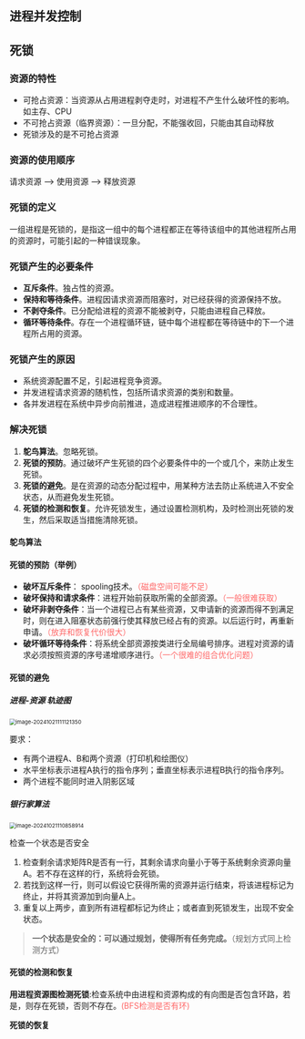## 进程并发控制









## 死锁

### 资源的特性

- 可抢占资源：当资源从占用进程剥夺走时，对进程不产生什么破坏性的影响。如主存、CPU
- 不可抢占资源（临界资源）：一旦分配，不能强收回，只能由其自动释放
- 死锁涉及的是不可抢占资源



### 资源的使用顺序

请求资源 --> 使用资源 --> 释放资源



### 死锁的定义

一组进程是死锁的，是指这一组中的每个进程都正在等待该组中的其他进程所占用的资源时，可能引起的一种错误现象。



### 死锁产生的必要条件

- **互斥条件**。独占性的资源。
- **保持和等待条件**。进程因请求资源而阻塞时，对已经获得的资源保持不放。
- **不剥夺条件**。已分配给进程的资源不能被剥夺，只能由进程自己释放。
- **循环等待条件**。存在一个进程循环链，链中每个进程都在等待链中的下一个进程所占用的资源。



### 死锁产生的原因

- 系统资源配置不足，引起进程竞争资源。
- 并发进程请求资源的随机性，包括所请求资源的类别和数量。
- 各并发进程在系统中异步向前推进，造成进程推进顺序的不合理性。





### 解决死锁

1. **鸵鸟算法**。忽略死锁。
2. **死锁的预防**。通过破坏产生死锁的四个必要条件中的一个或几个，来防止发生死锁。
3. **死锁的避免**。是在资源的动态分配过程中，用某种方法去防止系统进入不安全状态，从而避免发生死锁。
4. **死锁的检测和恢复**。允许死锁发生，通过设置检测机构，及时检测出死锁的发生，然后采取适当措施清除死锁。



#### 鸵鸟算法



#### 死锁的预防（举例）

- **破坏互斥条件**： spooling技术。<span style="color:#FF6666;">（磁盘空间可能不足）</span>
- **破坏保持和请求条件**：进程开始前获取所需的全部资源。<span style="color:#FF6666;">（一般很难获取）</span>
- **破坏非剥夺条件**：当一个进程已占有某些资源，又申请新的资源而得不到满足时，则在进入阻塞状态前强行使其释放已经占有的资源。以后运行时，再重新申请。<span style="color:#FF6666;">（放弃和恢复代价很大）</span>
- **破坏循环等待条件**：将系统全部资源按类进行全局编号排序。进程对资源的请求必须按照资源的序号递增顺序进行。<span style="color:#FF6666;">（一个很难的组合优化问题）</span>





#### 死锁的避免





##### 进程-资源 轨迹图

<img src="G:/softwares/typora/typora%20%E5%9B%BE%E7%89%87/%E8%BF%9B%E7%A8%8B%E5%B9%B6%E5%8F%91%E4%B8%8E%E6%AD%BB%E9%94%81/image-20241021111121350.png" alt="image-20241021111121350" style="zoom: 67%;" />

要求：

- 有两个进程A、B和两个资源（打印机和绘图仪）
- 水平坐标表示进程A执行的指令序列；垂直坐标表示进程B执行的指令序列。
- 两个进程不能同时进入阴影区域





##### 银行家算法



<img src="G:/softwares/typora/typora%20%E5%9B%BE%E7%89%87/%E8%BF%9B%E7%A8%8B%E5%B9%B6%E5%8F%91%E4%B8%8E%E6%AD%BB%E9%94%81/image-20241021110858914.png" alt="image-20241021110858914" style="zoom:67%;" />

检查一个状态是否安全

1. 检查剩余请求矩阵R是否有一行，其剩余请求向量小于等于系统剩余资源向量A。若不存在这样的行，系统将会死锁。
2. 若找到这样一行，则可以假设它获得所需的资源并运行结束，将该进程标记为终止，并将其资源加到向量A上。
3. 重复以上两步，直到所有进程都标记为终止；或者直到死锁发生，出现不安全状态。



> **一个状态是安全的：可以通过规划，使得所有任务完成。**（规划方式同上检测方式）



#### 死锁的检测和恢复



**用进程资源图检测死锁**:检查系统中由进程和资源构成的有向图是否包含环路，若是，则存在死锁，否则不存在。<span style="color:#FF6666;">(BFS检测是否有环)</span>



**死锁的恢复**